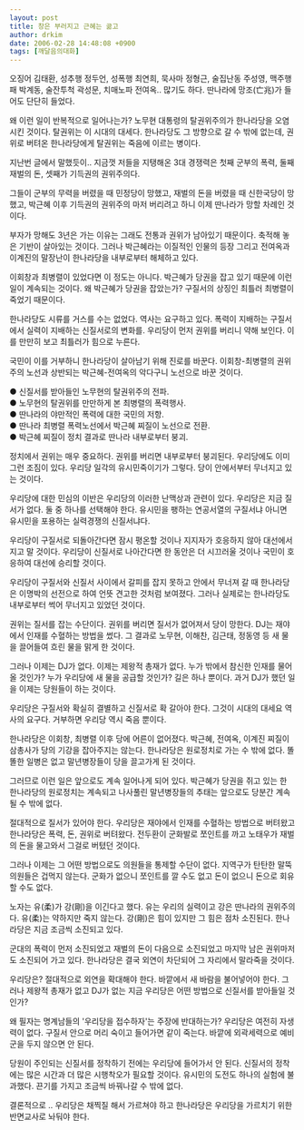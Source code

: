 ```yaml
---
layout: post
title: 창은 부러지고 근혜는 곪고
author: drkim
date: 2006-02-28 14:48:08 +0900
tags: [깨달음의대화]
---
```

  


오징어 김태환, 성추행 정두언, 성폭행 최연희, 묵사마 정형근, 술집난동 주성영, 맥주행패 박계동, 술잔투척 곽성문, 치매노파 전여옥.. 많기도 하다. 딴나라에 망조(亡兆)가 들어도 단단히 들었다. 

왜 이런 일이 반복적으로 일어나는가? 노무현 대통령의 탈권위주의가 한나라당을 오염시킨 것이다. 탈권위는 이 시대의 대세다. 한나라당도 그 방향으로 갈 수 밖에 없는데, 권위로 버텨온 한나라당에게 탈권위는 죽음에 이르는 병이다. 

지난번 글에서 말했듯이.. 지금껏 저들을 지탱해온 3대 경쟁력은 첫째 군부의 폭력, 둘째 재벌의 돈, 셋째가 기득권의 권위주의다. 

그들이 군부의 무력을 버렸을 때 민정당이 망했고, 재벌의 돈을 버렸을 때 신한국당이 망했고, 박근혜 이후 기득권의 권위주의 마저 버리려고 하니 이제 딴나라가 망할 차례인 것이다. 

부자가 망해도 3년은 가는 이유는 그래도 전통과 권위가 남아있기 때문이다. 축적해 놓은 기반이 살아있는 것이다. 그러나 박근혜라는 이질적인 인물의 등장 그리고 전여옥과 이계진의 말장난이 한나라당을 내부로부터 해체하고 있다. 

이회창과 최병렬이 있었다면 이 정도는 아니다. 박근혜가 당권을 잡고 있기 때문에 이런 일이 계속되는 것이다. 왜 박근혜가 당권을 잡았는가? 구질서의 상징인 최틀러 최병렬이 죽었기 때문이다. 

한나라당도 시류를 거스를 수는 없었다. 역사는 요구하고 있다. 폭력이 지배하는 구질서에서 실력이 지배하는 신질서로의 변화를. 우리당이 먼저 권위를 버리니 약해 보인다. 이를 만만히 보고 최틀러가 힘으로 누른다. 

국민이 이를 거부하니 한나라당이 살아남기 위해 진로를 바꾼다. 이회창-최병렬의 권위주의 노선과 상반되는 박근혜-전여옥의 악다구니 노선으로 바꾼 것이다. 

● 신질서를 받아들인 노무현의 탈권위주의 전파.  
● 노무현의 탈권위를 만만하게 본 최병렬의 폭력행사.  
● 딴나라의 야만적인 폭력에 대한 국민의 저항.  
● 딴나라 최병렬 폭력노선에서 박근혜 찌질이 노선으로 전환.  
● 박근혜 찌질이 정치 결과로 딴나라 내부로부터 붕괴.

정치에서 권위는 매우 중요하다. 권위를 버리면 내부로부터 붕괴된다. 우리당에도 이미 그런 조짐이 있다. 우리당 일각의 유시민죽이기가 그렇다. 당이 안에서부터 무너지고 있는 것이다. 

우리당에 대한 민심의 이반은 우리당의 이러한 난맥상과 관련이 있다. 우리당은 지금 질서가 없다. 둘 중 하나를 선택해야 한다. 유시민을 팽하는 연공서열의 구질서냐 아니면 유시민을 포용하는 실력경쟁의 신질서냐다. 

우리당이 구질서로 되돌아간다면 잠시 평온할 것이나 지지자가 호응하지 않아 대선에서 지고 말 것이다. 우리당이 신질서로 나아간다면 한 동안은 더 시끄러울 것이나 국민이 호응하여 대선에 승리할 것이다. 

우리당이 구질서와 신질서 사이에서 갈피를 잡지 못하고 안에서 무너져 갈 때 한나라당은 이명박의 선전으로 하여 언뜻 견고한 것처럼 보여졌다. 그러나 실제로는 한나라당도 내부로부터 썩어 무너지고 있었던 것이다. 

권위는 질서를 잡는 수단이다. 권위를 버리면 질서가 없어져서 당이 망한다. DJ는 재야에서 인재를 수혈하는 방법을 썼다. 그 결과로 노무현, 이해찬, 김근태, 정동영 등 새 물을 끌어들여 흐린 물을 맑게 한 것이다. 

그러나 이제는 DJ가 없다. 이제는 제왕적 총재가 없다. 누가 밖에서 참신한 인재를 물어올 것인가? 누가 우리당에 새 물을 공급할 것인가? 길은 하나 뿐이다. 과거 DJ가 했던 일을 이제는 당원들이 하는 것이다. 

우리당은 구질서와 확실히 결별하고 신질서로 확 갈아야 한다. 그것이 시대의 대세요 역사의 요구다. 거부하면 우리당 역시 죽음 뿐이다. 

한나라당은 이회창, 최병렬 이후 당에 어른이 없어졌다. 박근혜, 전여옥, 이계진 찌질이 삼총사가 당의 기강을 잡아주지는 않는다. 한나라당은 원로정치로 가는 수 밖에 없다. 똘똘한 일병은 없고 말년병장들이 당을 끌고가게 된 것이다. 

그러므로 이런 일은 앞으로도 계속 일어나게 되어 있다. 박근혜가 당권을 쥐고 있는 한 한나라당의 원로정치는 계속되고 나사풀린 말년병장들의 추태는 앞으로도 당분간 계속될 수 밖에 없다. 

절대적으로 질서가 있어야 한다. 우리당은 재야에서 인재를 수혈하는 방법으로 버텨왔고 한나라당은 폭력, 돈, 권위로 버텨왔다. 전두환이 군화발로 쪼인트를 까고 노태우가 재벌의 돈을 물고와서 그걸로 버텼던 것이다. 

그러나 이제는 그 어떤 방법으로도 의원들을 통제할 수단이 없다. 지역구가 탄탄한 말뚝의원들은 겁먹지 않는다. 군화가 없으니 쪼인트를 깔 수도 없고 돈이 없으니 돈으로 회유할 수도 없다. 

노자는 유(柔)가 강(剛)을 이긴다고 했다. 유는 우리의 실력이고 강은 딴나라의 권위주의다. 유(柔)는 약하지만 죽지 않는다. 강(剛)은 힘이 있지만 그 힘은 점차 소진된다. 한나라당은 지금 조금씩 소진되고 있다. 

군대의 폭력이 먼저 소진되었고 재벌의 돈이 다음으로 소진되었고 마지막 남은 권위마저도 소진되어 가고 있다. 한나라당은 결국 외연이 차단되어 그 자리에서 말라죽을 것이다. 

우리당은? 절대적으로 외연을 확대해야 한다. 바깥에서 새 바람을 불어넣어야 한다. 그러나 제왕적 총재가 없고 DJ가 없는 지금 우리당은 어떤 방법으로 신질서를 받아들일 것인가? 

왜 필자는 명계남들의 '우리당을 접수하자'는 주장에 반대하는가? 우리당은 여전히 자생력이 없다. 구질서 안으로 머리 숙이고 들어가면 같이 죽는다. 바깥에 외곽세력으로 예비군을 두지 않으면 안 된다. 

당원이 주인되는 신질서를 정착하기 전에는 우리당에 들어가서 안 된다. 신질서의 정착에는 많은 시간과 더 많은 시행착오가 필요할 것이다. 유시민의 도전도 하나의 실험에 불과했다. 끈기를 가지고 조금씩 바꿔나갈 수 밖에 없다. 

결론적으로 .. 우리당은 채찍질 해서 가르쳐야 하고 한나라당은 우리당을 가르치기 위한 반면교사로 놔둬야 한다.